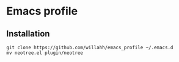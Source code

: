 # Emacs profile

## Installation
```{r, engine='bash', count_lines}
git clone https://github.com/willahh/emacs_profile ~/.emacs.d
mv neotree.el plugin/neotree
```
